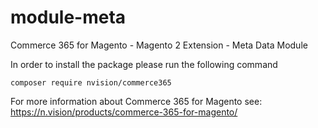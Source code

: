 # module-meta
Commerce 365 for Magento - Magento 2 Extension - Meta Data Module

In order to install the package please run the following command
```
composer require nvision/commerce365
```

For more information about Commerce 365 for Magento see:
https://n.vision/products/commerce-365-for-magento/
